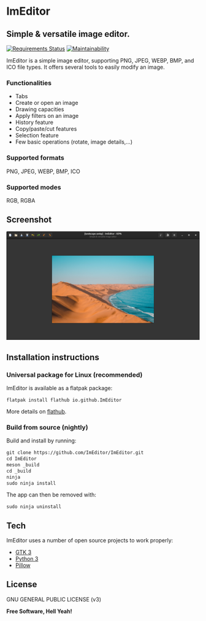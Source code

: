 # ImEditor

## Simple & versatile image editor.

[![Requirements Status](https://requires.io/github/ImEditor/ImEditor/requirements.svg?branch=master)](https://requires.io/github/ImEditor/ImEditor/requirements/?branch=master)
[![Maintainability](https://api.codeclimate.com/v1/badges/0b9e7af147bd50c8f76d/maintainability)](https://codeclimate.com/github/ImEditor/ImEditor/maintainability)

ImEditor is a simple image editor, supporting PNG, JPEG, WEBP, BMP, and ICO file types.
It offers several tools to easily modify an image.

### Functionalities

- Tabs
- Create or open an image
- Drawing capacities
- Apply filters on an image
- History feature
- Copy/paste/cut features
- Selection feature
- Few basic operations (rotate, image details,…)

### Supported formats

PNG, JPEG, WEBP, BMP, ICO

### Supported modes

RGB, RGBA

## Screenshot

![ImEditor](data/screenshots/screen1.png)

## Installation instructions

### Universal package for Linux (recommended)
    
ImEditor is available as a flatpak package:
    
    flatpak install flathub io.github.ImEditor
    
More details on [flathub](https://flathub.org/apps/details/io.github.ImEditor).

### Build from source (nightly)

Build and install by running:

    git clone https://github.com/ImEditor/ImEditor.git
    cd ImEditor
    meson _build
    cd _build
    ninja
    sudo ninja install

The app can then be removed with:

    sudo ninja uninstall

## Tech

ImEditor uses a number of open source projects to work properly:

- [GTK 3](https://www.gtk.org)
- [Python 3](https://www.python.org)
- [Pillow](https://python-pillow.org)

## License

GNU GENERAL PUBLIC LICENSE (v3)

**Free Software, Hell Yeah!**

